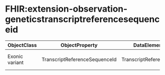 # FHIR:extension-observation-geneticstranscriptreferencesequenceid

| ObjectClass | ObjectProperty | DataElementConcept | DefDataElementConcept | ValueMeaning | LabelValueMeaning | Referentiel | url | ConceptualDomain | TypeConceptualDomain | FormatConceptualDomain | IdDataElementConcept | Comments |
| ----------- | -------------- | ------------------ | --------------------- | ------------ | ----------------- | ----------- | --- | ---------------- | -------------------- | ---------------------- | -------------------- | -------- |
| Exonic variant | TranscriptReferenceSequenceId | TranscriptReferenceSequenceId | Reference identifier of the transcript |  |  | FHIR | http://hl7.org/fhir/2016May/extension-observation-geneticstranscriptreferencesequenceid.html | FHIR:extension-observation-geneticstranscriptreferencesequenceid | nonEnumerated | String | O70 |  |
